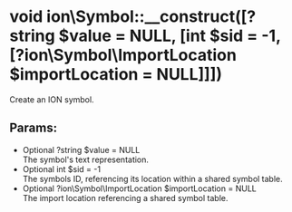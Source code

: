 # void ion\Symbol::__construct([?string $value = NULL, [int $sid = -1, [?ion\Symbol\ImportLocation $importLocation = NULL]]])

Create an ION symbol.






## Params:

* Optional ?string $value = NULL  
   The symbol's text representation.
* Optional int $sid = -1  
   The symbols ID, referencing its location within a shared symbol table.
* Optional ?ion\Symbol\ImportLocation $importLocation = NULL  
   The import location referencing a shared symbol table.


